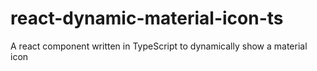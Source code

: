 # react-dynamic-material-icon-ts
A react component written in TypeScript to dynamically show a material icon
